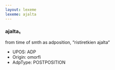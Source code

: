 ```yaml
---
layout: lexeme
lexeme: ajalta
---
```


###  ajalta₁

from time of smth as adposition, “ristiretkien ajalta“
* UPOS:  ADP
* Origin:  omorfi
* AdpType:  POSTPOSITION

